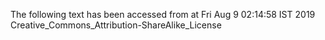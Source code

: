 The following text has been accessed from at Fri Aug 9 02:14:58 IST 2019
Creative_Commons_Attribution-ShareAlike_License
